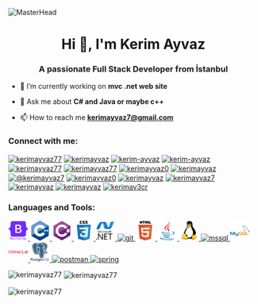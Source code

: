 ![MasterHead](https://media.licdn.com/dms/image/v2/D4D16AQEcB0F4xFtFsQ/profile-displaybackgroundimage-shrink_350_1400/profile-displaybackgroundimage-shrink_350_1400/0/1732035403367?e=1741824000&v=beta&t=DWjMI1FD-MhIVssvTBWC2iq0x3jJydyuOg3xNLoBnlU)
<h1 align="center">Hi 👋, I'm Kerim Ayvaz</h1>
<h3 align="center">A passionate Full Stack Developer from İstanbul</h3>

- 🔭 I’m currently working on **mvc .net web site**

- 💬 Ask me about **C# and Java or maybe c++**

- 📫 How to reach me **kerimayvaz7@gmail.com**

<h3 align="left">Connect with me:</h3>
<p align="left">
<a href="https://codepen.io/kerimayvaz77" target="blank"><img align="center" src="https://raw.githubusercontent.com/rahuldkjain/github-profile-readme-generator/master/src/images/icons/Social/codepen.svg" alt="kerimayvaz77" height="30" width="40" /></a>
<a href="https://dev.to/kerimayvaz" target="blank"><img align="center" src="https://raw.githubusercontent.com/rahuldkjain/github-profile-readme-generator/master/src/images/icons/Social/devto.svg" alt="kerimayvaz" height="30" width="40" /></a>
<a href="https://linkedin.com/in/kerim-ayvaz" target="blank"><img align="center" src="https://raw.githubusercontent.com/rahuldkjain/github-profile-readme-generator/master/src/images/icons/Social/linked-in-alt.svg" alt="kerim-ayvaz" height="30" width="40" /></a>
<a href="https://stackoverflow.com/users/kerim-ayvaz" target="blank"><img align="center" src="https://raw.githubusercontent.com/rahuldkjain/github-profile-readme-generator/master/src/images/icons/Social/stack-overflow.svg" alt="kerim-ayvaz" height="30" width="40" /></a>
<a href="https://codesandbox.com/kerimayvaz77" target="blank"><img align="center" src="https://raw.githubusercontent.com/rahuldkjain/github-profile-readme-generator/master/src/images/icons/Social/codesandbox.svg" alt="kerimayvaz77" height="30" width="40" /></a>
<a href="https://fb.com/kerimayvaz77" target="blank"><img align="center" src="https://raw.githubusercontent.com/rahuldkjain/github-profile-readme-generator/master/src/images/icons/Social/facebook.svg" alt="kerimayvaz77" height="30" width="40" /></a>
<a href="https://instagram.com/kerimayvaz0" target="blank"><img align="center" src="https://raw.githubusercontent.com/rahuldkjain/github-profile-readme-generator/master/src/images/icons/Social/instagram.svg" alt="kerimayvaz0" height="30" width="40" /></a>
<a href="https://www.behance.net/kerimayvaz" target="blank"><img align="center" src="https://raw.githubusercontent.com/rahuldkjain/github-profile-readme-generator/master/src/images/icons/Social/behance.svg" alt="kerimayvaz" height="30" width="40" /></a>
<a href="https://medium.com/@kerimayvaz7" target="blank"><img align="center" src="https://raw.githubusercontent.com/rahuldkjain/github-profile-readme-generator/master/src/images/icons/Social/medium.svg" alt="@kerimayvaz7" height="30" width="40" /></a>
<a href="https://www.youtube.com/c/kerimayvaz0" target="blank"><img align="center" src="https://raw.githubusercontent.com/rahuldkjain/github-profile-readme-generator/master/src/images/icons/Social/youtube.svg" alt="kerimayvaz0" height="30" width="40" /></a>
<a href="https://www.codechef.com/users/kerimayvaz" target="blank"><img align="center" src="https://cdn.jsdelivr.net/npm/simple-icons@3.1.0/icons/codechef.svg" alt="kerimayvaz" height="30" width="40" /></a>
<a href="https://www.hackerrank.com/kerimayvaz7" target="blank"><img align="center" src="https://raw.githubusercontent.com/rahuldkjain/github-profile-readme-generator/master/src/images/icons/Social/hackerrank.svg" alt="kerimayvaz7" height="30" width="40" /></a>
<a href="https://codeforces.com/profile/kerimayvaz" target="blank"><img align="center" src="https://raw.githubusercontent.com/rahuldkjain/github-profile-readme-generator/master/src/images/icons/Social/codeforces.svg" alt="kerimayvaz" height="30" width="40" /></a>
<a href="https://www.leetcode.com/kerimayvaz" target="blank"><img align="center" src="https://raw.githubusercontent.com/rahuldkjain/github-profile-readme-generator/master/src/images/icons/Social/leet-code.svg" alt="kerimayvaz" height="30" width="40" /></a>
<a href="https://auth.geeksforgeeks.org/user/kerimav3cr" target="blank"><img align="center" src="https://raw.githubusercontent.com/rahuldkjain/github-profile-readme-generator/master/src/images/icons/Social/geeks-for-geeks.svg" alt="kerimav3cr" height="30" width="40" /></a>
</p>

<h3 align="left">Languages and Tools:</h3>
<p align="left"> <a href="https://getbootstrap.com" target="_blank" rel="noreferrer"> <img src="https://raw.githubusercontent.com/devicons/devicon/master/icons/bootstrap/bootstrap-plain-wordmark.svg" alt="bootstrap" width="40" height="40"/> </a> <a href="https://www.w3schools.com/cpp/" target="_blank" rel="noreferrer"> <img src="https://raw.githubusercontent.com/devicons/devicon/master/icons/cplusplus/cplusplus-original.svg" alt="cplusplus" width="40" height="40"/> </a> <a href="https://www.w3schools.com/cs/" target="_blank" rel="noreferrer"> <img src="https://raw.githubusercontent.com/devicons/devicon/master/icons/csharp/csharp-original.svg" alt="csharp" width="40" height="40"/> </a> <a href="https://www.w3schools.com/css/" target="_blank" rel="noreferrer"> <img src="https://raw.githubusercontent.com/devicons/devicon/master/icons/css3/css3-original-wordmark.svg" alt="css3" width="40" height="40"/> </a> <a href="https://dotnet.microsoft.com/" target="_blank" rel="noreferrer"> <img src="https://raw.githubusercontent.com/devicons/devicon/master/icons/dot-net/dot-net-original-wordmark.svg" alt="dotnet" width="40" height="40"/> </a> <a href="https://git-scm.com/" target="_blank" rel="noreferrer"> <img src="https://www.vectorlogo.zone/logos/git-scm/git-scm-icon.svg" alt="git" width="40" height="40"/> </a> <a href="https://www.w3.org/html/" target="_blank" rel="noreferrer"> <img src="https://raw.githubusercontent.com/devicons/devicon/master/icons/html5/html5-original-wordmark.svg" alt="html5" width="40" height="40"/> </a> <a href="https://www.java.com" target="_blank" rel="noreferrer"> <img src="https://raw.githubusercontent.com/devicons/devicon/master/icons/java/java-original.svg" alt="java" width="40" height="40"/> </a> <a href="https://www.linux.org/" target="_blank" rel="noreferrer"> <img src="https://raw.githubusercontent.com/devicons/devicon/master/icons/linux/linux-original.svg" alt="linux" width="40" height="40"/> </a> <a href="https://www.microsoft.com/en-us/sql-server" target="_blank" rel="noreferrer"> <img src="https://www.svgrepo.com/show/303229/microsoft-sql-server-logo.svg" alt="mssql" width="40" height="40"/> </a> <a href="https://www.mysql.com/" target="_blank" rel="noreferrer"> <img src="https://raw.githubusercontent.com/devicons/devicon/master/icons/mysql/mysql-original-wordmark.svg" alt="mysql" width="40" height="40"/> </a> <a href="https://www.oracle.com/" target="_blank" rel="noreferrer"> <img src="https://raw.githubusercontent.com/devicons/devicon/master/icons/oracle/oracle-original.svg" alt="oracle" width="40" height="40"/> </a> <a href="https://www.postgresql.org" target="_blank" rel="noreferrer"> <img src="https://raw.githubusercontent.com/devicons/devicon/master/icons/postgresql/postgresql-original-wordmark.svg" alt="postgresql" width="40" height="40"/> </a> <a href="https://postman.com" target="_blank" rel="noreferrer"> <img src="https://www.vectorlogo.zone/logos/getpostman/getpostman-icon.svg" alt="postman" width="40" height="40"/> </a> <a href="https://spring.io/" target="_blank" rel="noreferrer"> <img src="https://www.vectorlogo.zone/logos/springio/springio-icon.svg" alt="spring" width="40" height="40"/> </a> </p>

<p><img align="left" src="https://github-readme-stats.vercel.app/api/top-langs?username=kerimayvaz77&show_icons=true&locale=en&layout=compact" alt="kerimayvaz77" /></p>

<p>&nbsp;<img align="center" src="https://github-readme-stats.vercel.app/api?username=kerimayvaz77&show_icons=true&locale=en" alt="kerimayvaz77" /></p>

<p><img align="center" src="https://github-readme-streak-stats.herokuapp.com/?user=kerimayvaz77&" alt="kerimayvaz77" /></p>
